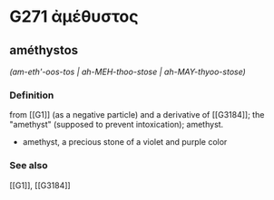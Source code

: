 # G271 ἀμέθυστος

## améthystos

_(am-eth'-oos-tos | ah-MEH-thoo-stose | ah-MAY-thyoo-stose)_

### Definition

from [[G1]] (as a negative particle) and a derivative of [[G3184]]; the "amethyst" (supposed to prevent intoxication); amethyst.

- amethyst, a precious stone of a violet and purple color

### See also

[[G1]], [[G3184]]

